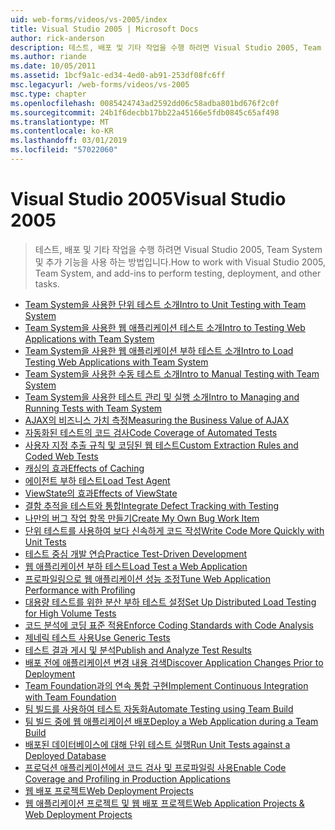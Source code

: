```yaml
---
uid: web-forms/videos/vs-2005/index
title: Visual Studio 2005 | Microsoft Docs
author: rick-anderson
description: 테스트, 배포 및 기타 작업을 수행 하려면 Visual Studio 2005, Team System 및 추가 기능을 사용 하는 방법입니다.
ms.author: riande
ms.date: 10/05/2011
ms.assetid: 1bcf9a1c-ed34-4ed0-ab91-253df08fc6ff
msc.legacyurl: /web-forms/videos/vs-2005
msc.type: chapter
ms.openlocfilehash: 0085424743ad2592dd06c58adba801bd676f2c0f
ms.sourcegitcommit: 24b1f6decbb17bb22a45166e5fdb0845c65af498
ms.translationtype: MT
ms.contentlocale: ko-KR
ms.lasthandoff: 03/01/2019
ms.locfileid: "57022060"
---
```

<a name="visual-studio-2005"></a><span data-ttu-id="0f6f5-103">Visual Studio 2005</span><span class="sxs-lookup"><span data-stu-id="0f6f5-103">Visual Studio 2005</span></span>
====================
> <span data-ttu-id="0f6f5-104">테스트, 배포 및 기타 작업을 수행 하려면 Visual Studio 2005, Team System 및 추가 기능을 사용 하는 방법입니다.</span><span class="sxs-lookup"><span data-stu-id="0f6f5-104">How to work with Visual Studio 2005, Team System, and add-ins to perform testing, deployment, and other tasks.</span></span>


- [<span data-ttu-id="0f6f5-105">Team System을 사용한 단위 테스트 소개</span><span class="sxs-lookup"><span data-stu-id="0f6f5-105">Intro to Unit Testing with Team System</span></span>](introduction-to-unit-testing-with-team-system.md)
- [<span data-ttu-id="0f6f5-106">Team System을 사용한 웹 애플리케이션 테스트 소개</span><span class="sxs-lookup"><span data-stu-id="0f6f5-106">Intro to Testing Web Applications with Team System</span></span>](introduction-to-testing-web-applications-with-team-system.md)
- [<span data-ttu-id="0f6f5-107">Team System을 사용한 웹 애플리케이션 부하 테스트 소개</span><span class="sxs-lookup"><span data-stu-id="0f6f5-107">Intro to Load Testing Web Applications with Team System</span></span>](introduction-to-load-testing-web-applications-with-team-system.md)
- [<span data-ttu-id="0f6f5-108">Team System을 사용한 수동 테스트 소개</span><span class="sxs-lookup"><span data-stu-id="0f6f5-108">Intro to Manual Testing with Team System</span></span>](introduction-to-manual-testing-with-team-system.md)
- [<span data-ttu-id="0f6f5-109">Team System을 사용한 테스트 관리 및 실행 소개</span><span class="sxs-lookup"><span data-stu-id="0f6f5-109">Intro to Managing and Running Tests with Team System</span></span>](introduction-to-managing-and-running-tests-with-team-system.md)
- [<span data-ttu-id="0f6f5-110">AJAX의 비즈니스 가치 측정</span><span class="sxs-lookup"><span data-stu-id="0f6f5-110">Measuring the Business Value of AJAX</span></span>](measuring-the-business-value-of-ajax.md)
- [<span data-ttu-id="0f6f5-111">자동화된 테스트의 코드 검사</span><span class="sxs-lookup"><span data-stu-id="0f6f5-111">Code Coverage of Automated Tests</span></span>](code-coverage-of-automated-tests.md)
- [<span data-ttu-id="0f6f5-112">사용자 지정 추출 규칙 및 코딩된 웹 테스트</span><span class="sxs-lookup"><span data-stu-id="0f6f5-112">Custom Extraction Rules and Coded Web Tests</span></span>](custom-extraction-rules-and-coded-web-tests.md)
- [<span data-ttu-id="0f6f5-113">캐싱의 효과</span><span class="sxs-lookup"><span data-stu-id="0f6f5-113">Effects of Caching</span></span>](the-effects-of-caching.md)
- [<span data-ttu-id="0f6f5-114">에이전트 부하 테스트</span><span class="sxs-lookup"><span data-stu-id="0f6f5-114">Load Test Agent</span></span>](using-the-load-test-agent.md)
- [<span data-ttu-id="0f6f5-115">ViewState의 효과</span><span class="sxs-lookup"><span data-stu-id="0f6f5-115">Effects of ViewState</span></span>](the-effects-of-viewstate.md)
- [<span data-ttu-id="0f6f5-116">결함 추적을 테스트와 통합</span><span class="sxs-lookup"><span data-stu-id="0f6f5-116">Integrate Defect Tracking with Testing</span></span>](how-do-i-integrate-defect-tracking-with-testing.md)
- [<span data-ttu-id="0f6f5-117">나만의 버그 작업 항목 만들기</span><span class="sxs-lookup"><span data-stu-id="0f6f5-117">Create My Own Bug Work Item</span></span>](how-do-i-create-my-own-bug-work-item.md)
- [<span data-ttu-id="0f6f5-118">단위 테스트를 사용하여 보다 신속하게 코드 작성</span><span class="sxs-lookup"><span data-stu-id="0f6f5-118">Write Code More Quickly with Unit Tests</span></span>](how-do-i-write-code-more-quickly-with-unit-tests.md)
- [<span data-ttu-id="0f6f5-119">테스트 중심 개발 연습</span><span class="sxs-lookup"><span data-stu-id="0f6f5-119">Practice Test-Driven Development</span></span>](how-do-i-practice-test-driven-development.md)
- [<span data-ttu-id="0f6f5-120">웹 애플리케이션 부하 테스트</span><span class="sxs-lookup"><span data-stu-id="0f6f5-120">Load Test a Web Application</span></span>](how-do-i-load-test-a-web-application.md)
- [<span data-ttu-id="0f6f5-121">프로파일링으로 웹 애플리케이션 성능 조정</span><span class="sxs-lookup"><span data-stu-id="0f6f5-121">Tune Web Application Performance with Profiling</span></span>](how-do-i-tune-web-application-performance-with-profiling.md)
- [<span data-ttu-id="0f6f5-122">대용량 테스트를 위한 분산 부하 테스트 설정</span><span class="sxs-lookup"><span data-stu-id="0f6f5-122">Set Up Distributed Load Testing for High Volume Tests</span></span>](how-do-i-set-up-distributed-load-testing-for-high-volume-tests.md)
- [<span data-ttu-id="0f6f5-123">코드 분석에 코딩 표준 적용</span><span class="sxs-lookup"><span data-stu-id="0f6f5-123">Enforce Coding Standards with Code Analysis</span></span>](how-do-i-enforce-coding-standards-with-code-analysis.md)
- [<span data-ttu-id="0f6f5-124">제네릭 테스트 사용</span><span class="sxs-lookup"><span data-stu-id="0f6f5-124">Use Generic Tests</span></span>](how-do-i-use-generic-tests.md)
- [<span data-ttu-id="0f6f5-125">테스트 결과 게시 및 분석</span><span class="sxs-lookup"><span data-stu-id="0f6f5-125">Publish and Analyze Test Results</span></span>](how-do-i-publish-and-analyze-test-results.md)
- [<span data-ttu-id="0f6f5-126">배포 전에 애플리케이션 변경 내용 검색</span><span class="sxs-lookup"><span data-stu-id="0f6f5-126">Discover Application Changes Prior to Deployment</span></span>](how-do-i-discover-application-changes-prior-to-deployment.md)
- [<span data-ttu-id="0f6f5-127">Team Foundation과의 연속 통합 구현</span><span class="sxs-lookup"><span data-stu-id="0f6f5-127">Implement Continuous Integration with Team Foundation</span></span>](how-do-i-implement-continuous-integration-with-team-foundation.md)
- [<span data-ttu-id="0f6f5-128">팀 빌드를 사용하여 테스트 자동화</span><span class="sxs-lookup"><span data-stu-id="0f6f5-128">Automate Testing using Team Build</span></span>](how-do-i-automate-testing-using-team-build.md)
- [<span data-ttu-id="0f6f5-129">팀 빌드 중에 웹 애플리케이션 배포</span><span class="sxs-lookup"><span data-stu-id="0f6f5-129">Deploy a Web Application during a Team Build</span></span>](how-do-i-deploy-a-web-application-during-a-team-build.md)
- [<span data-ttu-id="0f6f5-130">배포된 데이터베이스에 대해 단위 테스트 실행</span><span class="sxs-lookup"><span data-stu-id="0f6f5-130">Run Unit Tests against a Deployed Database</span></span>](how-do-i-run-unit-tests-against-a-deployed-database.md)
- [<span data-ttu-id="0f6f5-131">프로덕션 애플리케이션에서 코드 검사 및 프로파일링 사용</span><span class="sxs-lookup"><span data-stu-id="0f6f5-131">Enable Code Coverage and Profiling in Production Applications</span></span>](how-do-i-enable-code-coverage-and-profiling-in-production-applications.md)
- [<span data-ttu-id="0f6f5-132">웹 배포 프로젝트</span><span class="sxs-lookup"><span data-stu-id="0f6f5-132">Web Deployment Projects</span></span>](web-deployment-projects.md)
- [<span data-ttu-id="0f6f5-133">웹 애플리케이션 프로젝트 및 웹 배포 프로젝트</span><span class="sxs-lookup"><span data-stu-id="0f6f5-133">Web Application Projects & Web Deployment Projects</span></span>](web-application-projects-web-deployment-projects.md)
